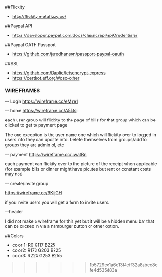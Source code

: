 

##Flickity
* http://flickity.metafizzy.co/

##Paypal API
* https://developer.paypal.com/docs/classic/api/apiCredentials/

##Paypal OATH Passport
* https://github.com/jaredhanson/passport-paypal-oauth

##SSL
* https://github.com/Daplie/letsencrypt-express
* https://certbot.eff.org/#osx-other



### WIRE FRAMES
-- Login
https://wireframe.cc/eMjre1

-- home
https://wireframe.cc/A55tsj

each user group will flickity to the page of bills for that group which can be clicked to get to payment page

The one exception is the user name one which will flickity over to logged in users info they can update info. Delete themselves from groups/add to groups they are admin of, etc

-- payment
https://wireframe.cc/uwatBn

each payment can flickity over to the picture of the receipt when applicable (for example bills or dinner might have picutes but rent or constant costs may not)

-- create/invite group

https://wireframe.cc/9KfjGH

if you invite users you will get a form to invite users.

--header

I did not make a wireframe for this yet but it will be a hidden menu bar that can be clicked in via a hamburger button or other option.

##Colors
* color 1: R0 G117 B225
* color2: R173 G203 B225
* color3: R224 G253 B255
>>>>>>> 1b5729ee1a6e13f4eff32a8abec8cfe4d535d83a

